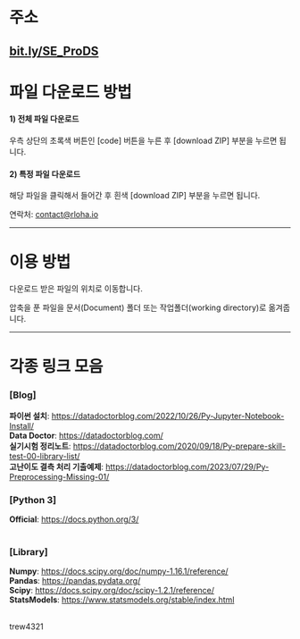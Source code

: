 # 주소

## [bit.ly/SE_ProDS](https://bit.ly/SE_ProDS)


# 파일 다운로드 방법

#### 1) 전체 파일 다운로드 
우측 상단의 초록색 버튼인 [code] 버튼을 누른 후 [download ZIP] 부분을 누르면 됩니다.

#### 2) 특정 파일 다운로드
해당 파일을 클릭해서 들어간 후 흰색 [download ZIP] 부분을 누르면 됩니다.


연락처: contact@rloha.io

---------
# 이용 방법

다운로드 받은 파일의 위치로 이동합니다.

압축을 푼 파일을 문서(Document) 폴더 또는 작업폴더(working directory)로 옮겨줍니다.

---------
# 각종 링크 모음
### [Blog]
<b>파이썬 설치</b>: https://datadoctorblog.com/2022/10/26/Py-Jupyter-Notebook-Install/ <br>
<b>Data Doctor</b>: https://datadoctorblog.com/ <br>
<b>실기시험 정리노트</b>: https://datadoctorblog.com/2020/09/18/Py-prepare-skill-test-00-library-list/ <br>
<b>고난이도 결측 처리 기출예제</b>: https://datadoctorblog.com/2023/07/29/Py-Preprocessing-Missing-01/ <br>


### [Python 3]
<b>Official</b>: https://docs.python.org/3/ <br>
<br>
### [Library]
<b>Numpy</b>: https://docs.scipy.org/doc/numpy-1.16.1/reference/ <br> 
<b>Pandas</b>: https://pandas.pydata.org/ <br>
<b>Scipy</b>: https://docs.scipy.org/doc/scipy-1.2.1/reference/ <br>
<b>StatsModels</b>: https://www.statsmodels.org/stable/index.html <br>
<br>

trew4321
